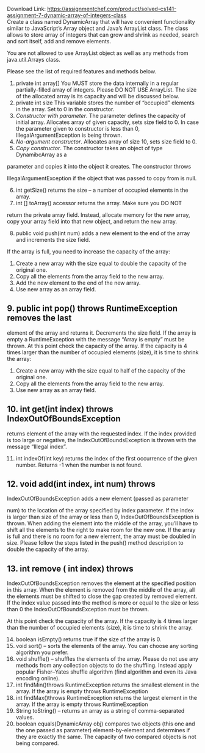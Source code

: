 Download Link: https://assignmentchef.com/product/solved-cs141-assignment-7-dynamic-array-of-integers-class
<br>
Create a class named DynamicArray that will have convenient functionality similar to JavaScript’s Array object and Java’s ArrayList class. The class allows to store array of integers that can grow and shrink as needed, search and sort itself, add and remove elements.

You are not allowed to use ArrayList object as well as any methods from java.util.Arrays class.

Please see the list of required features and methods below.

<ol>

 <li>private int array[] You MUST store the data internally in a regular partially-filled array of integers. Please DO NOT USE ArrayList. The size of the allocated array is its capacity and will be discussed below.</li>

 <li>private int size This variable stores the number of “occupied” elements in the array. Set to 0 in the constructor.</li>

 <li><em>Constructor with parameter</em>. The parameter defines the capacity of initial array. Allocates array of given capacity, sets size field to 0. In case the parameter given to constructor is less than 0, IllegalArgumentException is being thrown.</li>

 <li><em>No-argument constructor</em>. Allocates array of size 10, sets size field to 0.</li>

 <li><em>Copy constructor</em>. The constructor takes an object of type DynamibcArray as a</li>

</ol>

parameter and copies it into the object it creates. The constructor throws

IllegalArgumentException if the object that was passed to copy from is null.

<ol start="6">

 <li>int getSize() returns the size – a number of occupied elements in the array.</li>

 <li>int [] toArray() accessor returns the array. Make sure you DO NOT</li>

</ol>

return the private array field. Instead, allocate memory for the new array, copy your array field into that new object, and return the new array.

<ol start="8">

 <li>public void push(int num) adds a new element to the end of the array and increments the size field.</li>

</ol>

If the array is full, you need to increase the capacity of the array:

<ol>

 <li>Create a new array with the size equal to double the capacity of the original one.</li>

 <li>Copy all the elements from the array field to the new array.</li>

 <li>Add the new element to the end of the new array.</li>

 <li>Use new array as an array field.</li>

</ol>

<h2>9. public int pop() throws RuntimeException  removes the last</h2>

element of the array and returns it. Decrements the size field. If the array is empty a RuntimeException with the message “Array is empty” must be thrown. At this point check the capacity of the array. If the capacity is 4 times larger than the number of occupied elements (size), it is time to shrink the array:

<ol>

 <li>Create a new array with the size equal to half of the capacity of the original one.</li>

 <li>Copy all the elements from the array field to the new array.</li>

 <li>Use new array as an array field.</li>

</ol>

<h2>10. int get(int index) throws IndexOutOfBoundsException</h2>

returns element of the array with the requested index. If the index provided is too large or negative, the IndexOutOfBoundsException is thrown with the message “Illegal index”.

<ol start="11">

 <li>int indexOf(int key) returns the index of the first occurrence of the given number. Returns -1 when the number is not found.</li>

</ol>

<h2>12. void add(int index, int num) throws</h2>

IndexOutOfBoundsException  adds a new element (passed as parameter

num) to the location of the array specified by index parameter. If the index is larger than size of the array or less than 0, IndexOutOfBoundsException is thrown. When adding the element into the middle of the array, you’ll have to shift all the elements to the right to make room for the new one. If the array is full and there is no room for a new element, the array must be doubled in size. Please follow the steps listed in the push() method description to double the capacity of the array.

<h2>13. int remove ( int index) throws</h2>

IndexOutOfBoundsException  removes the element at the specified position in this array. When the element is removed from the middle of the array, all the elements must be shifted to close the gap created by removed element. If the index value passed into the method is more or equal to the size or less than 0 the IndexOutOfBoundsException must be thrown.

At this point check the capacity of the array. If the capacity is 4 times larger than the number of occupied elements (size), it is time to shrink the array.

<ol start="14">

 <li>boolean isEmpty() returns true if the size of the array is 0.</li>

 <li>void sort() – sorts the elements of the array. You can choose any sorting algorithm you prefer.</li>

 <li>void shuffle() – shuffles the elements of the array. Please do not use any methods from any collection objects to do the shuffling. Instead apply popular Fisher–Yates shuffle algorithm (find algorithm and even its Java encoding online).</li>

 <li>int findMin()throws RuntimeException returns the smallest element in the array. If the array is empty throws RuntimeException</li>

 <li>int findMax()throws RuntimeException returns the largest element in the array. If the array is empty throws RuntimeException</li>

 <li>String toString() – returns an array as a string of comma-separated values.</li>

 <li>boolean equals(DynamicArray obj) compares two objects (this one and the one passed as parameter) element-by-element and determines if they are exactly the same. The capacity of two compared objects is not being compared.</li>

</ol>